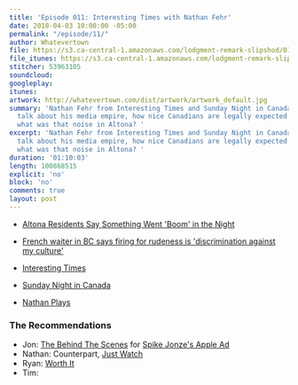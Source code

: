 ```yaml
---
title: 'Episode 011: Interesting Times with Nathan Fehr'
date: 2018-04-03 10:00:00 -05:00
permalink: "/episode/11/"
author: Whatevertown
file: https://s3.ca-central-1.amazonaws.com/lodgment-remark-slipshod/011.mp3
file_itunes: https://s3.ca-central-1.amazonaws.com/lodgment-remark-slipshod/011.m4a
stitcher: 53963105
soundcloud: 
googleplay: 
itunes: 
artwork: http://whatevertown.com/dist/artwork/artwork_default.jpg
summary: 'Nathan Fehr from Interesting Times and Sunday Night in Canada join us to
  talk about his media empire, how nice Canadians are legally expected to be, and
  what was that noise in Altona? '
excerpt: 'Nathan Fehr from Interesting Times and Sunday Night in Canada join us to
  talk about his media empire, how nice Canadians are legally expected to be, and
  what was that noise in Altona? '
duration: '01:10:03'
length: 100868515
explicit: 'no'
block: 'no'
comments: true
layout: post
---
```


- [Altona Residents Say Something Went 'Boom' in the Night](https://www.pembinavalleyonline.com/local/altona-residents-say-something-went-boom-in-the-night)

- [French waiter in BC says firing for rudeness is 'discrimination against my culture'](https://www.theguardian.com/world/2018/mar/26/french-waiter-says-firing-for-rudeness-is-discrimination-against-my-culture?CMP=share_btn_fb)

- [Interesting Times](http://interestingtimes.ca/)
- [Sunday Night in Canada](https://www.diym.tv/shows/sundaynightincanada/)
- [Nathan Plays](https://www.youtube.com/channel/UCW4wyjzTgbAihmzT16FE9Bg/playlists)

### The Recommendations
- Jon: [The Behind The Scenes](http://www.adweek.com/creativity/this-look-inside-spike-jonzes-apple-ad-is-as-fascinating-as-the-film-itself/) for [Spike Jonze's Apple Ad](https://www.youtube.com/watch?v=305ryPvU6A8)
- Nathan: Counterpart, [Just Watch](https://www.justwatch.com)
- Ryan: [Worth It](https://www.buzzfeed.com/worthit)
- Tim: 